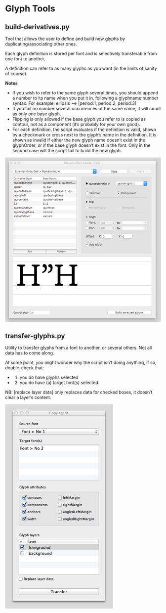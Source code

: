 Glyph Tools
================

## build-derivatives.py

Tool that allows the user to define and build new glyphs by duplicating/associating other ones.

Each glyph definition is stored per font and is selectively transferable from one font to another.

A definition can refer to as many glyphs as you want (in the limits of sanity of course). 

**Notes** 
+ If you wish to refer to the same glyph several times, you should append a number to its name when you put it in, following a glyphname:number syntax. For example: ellipsis —> [period:1, period:2, period:3]
+ If you fail no number several occurrences of the same name, it will count as only one base glyph.
+ Flipping is only allowed if the base glyph you refer to is copied as contour, not as a component (it’s probably for your own good).
+ For each definition, the script evaluates if the definition is valid, shown by a checkmark or cross next to the glyph’s name in the definition. It is shown as invalid if either the new glyph name doesn’t exist in the glyphOrder, or if the base glyph doesn’t exist in the font. Only in the second case will the script fail to build the new glyph.

![alt tag](build-derivatives.png)

## transfer-glyphs.py

Utility to transfer glyphs from a font to another, or several others. Not all data has to come along. 

At some point, you might wonder why the script isn’t doing anything, if so, double-check that:
+ 1. you do have glyphs selected 
+ 2. you do have (a) target font(s)  selected.

NB: [replace layer data] only replaces data for checked boxes, it doesn’t clear a layer’s content. 

![alt tag](transfer-glyphs.png)
